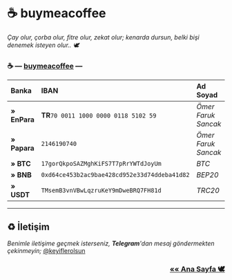 # ☕️ buymeacoffee

*Çay olur, çorba olur, fitre olur, zekat olur; kenarda dursun, belki bişi denemek isteyen olur.. 🕊*

### ☕ **— [buymeacoffee](https://www.buymeacoffee.com/keyiflerolsun) —**

| Banka                | IBAN                                          | Ad Soyad            |
|:---------------------|:----------------------------------------------|:--------------------|
| **» EnPara**         | **TR**`70 0011 1000 0000 0118 5102 59`        | *Ömer Faruk Sancak* |
| **» Papara**         | `2146190740`                                  | *Ömer Faruk Sancak* |
| **» BTC**            | `17gorQkpoSAZMghKiFS7T7pRrYWTdJoyUm`          | *BTC*               |
| **» BNB**            | `0xd64ce453b2ac9bae428cd952e33d74ddeba41d82`  | *BEP20*             |
| **» USDT**           | `TMsemB3vnVBwLqzruKeY9mDweBRQ7FH81d`          | *TRC20*             |

* * *

## ♻️ İletişim

*Benimle iletişime geçmek isterseniz, **Telegram**'dan mesaj göndermekten çekinmeyin;* [@keyiflerolsun](https://t.me/keyiflerolsunDev)

<h3 style='text-align: right;'><a style='font-weight: bold;' href='./'>«« Ana Sayfa 🕊</a></h3>

